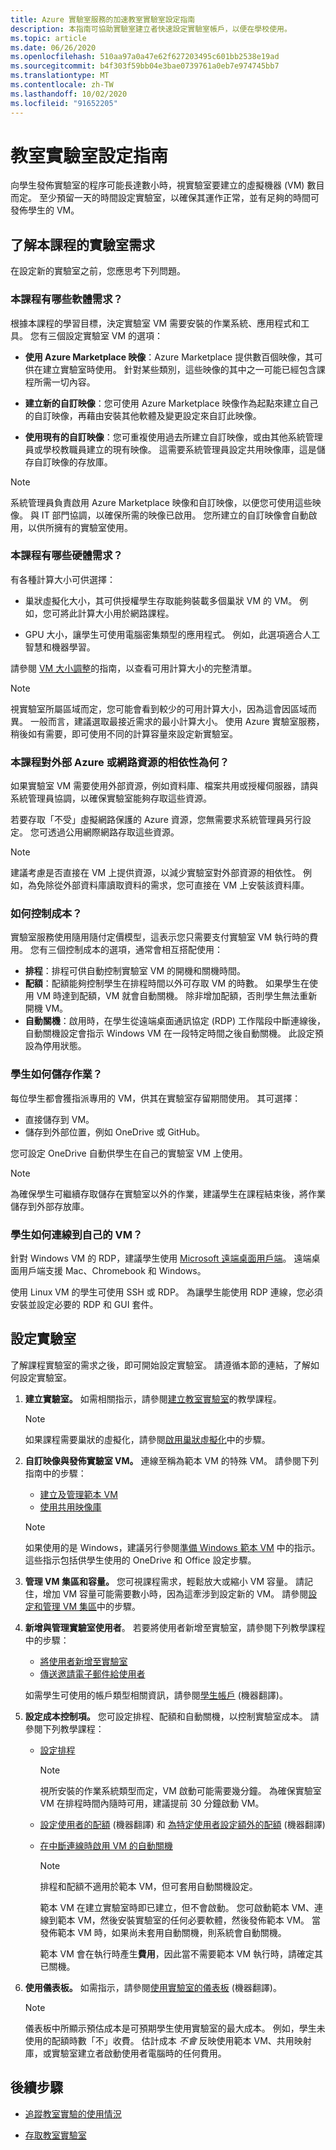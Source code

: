 ```yaml
---
title: Azure 實驗室服務的加速教室實驗室設定指南
description: 本指南可協助實驗室建立者快速設定實驗室帳戶，以便在學校使用。
ms.topic: article
ms.date: 06/26/2020
ms.openlocfilehash: 510aa97a0a47e62f627203495c601bb2538e19ad
ms.sourcegitcommit: b4f303f59bb04e3bae0739761a0eb7e974745bb7
ms.translationtype: MT
ms.contentlocale: zh-TW
ms.lasthandoff: 10/02/2020
ms.locfileid: "91652205"
---
```

# <a name="classroom-lab-setup-guide"></a>教室實驗室設定指南

向學生發佈實驗室的程序可能長達數小時，視實驗室要建立的虛擬機器 (VM) 數目而定。 至少預留一天的時間設定實驗室，以確保其運作正常，並有足夠的時間可發佈學生的 VM。

## <a name="understand-the-lab-requirements-of-your-class"></a>了解本課程的實驗室需求

在設定新的實驗室之前，您應思考下列問題。

### <a name="what-software-requirements-does-the-class-have"></a>本課程有哪些軟體需求？

根據本課程的學習目標，決定實驗室 VM 需要安裝的作業系統、應用程式和工具。 您有三個設定實驗室 VM 的選項：

- **使用 Azure Marketplace 映像**：Azure Marketplace 提供數百個映像，其可供在建立實驗室時使用。 針對某些類別，這些映像的其中之一可能已經包含課程所需一切內容。

- **建立新的自訂映像**：您可使用 Azure Marketplace 映像作為起點來建立自己的自訂映像，再藉由安裝其他軟體及變更設定來自訂此映像。

- **使用現有的自訂映像**：您可重複使用過去所建立自訂映像，或由其他系統管理員或學校教職員建立的現有映像。 這需要系統管理員設定共用映像庫，這是儲存自訂映像的存放庫。

> [!NOTE]
> 系統管理員負責啟用 Azure Marketplace 映像和自訂映像，以便您可使用這些映像。 與 IT 部門協調，以確保所需的映像已啟用。 您所建立的自訂映像會自動啟用，以供所擁有的實驗室使用。

### <a name="what-hardware-requirements-does-the-class-have"></a>本課程有哪些硬體需求？

有各種計算大小可供選擇：

- 巢狀虛擬化大小，其可供授權學生存取能夠裝載多個巢狀 VM 的 VM。 例如，您可將此計算大小用於網路課程。

- GPU 大小，讓學生可使用電腦密集類型的應用程式。 例如，此選項適合人工智慧和機器學習。

請參閱 [VM 大小調整](https://docs.microsoft.com/azure/lab-services/classroom-labs/administrator-guide#vm-sizing)的指南，以查看可用計算大小的完整清單。

> [!NOTE]
> 視實驗室所屬區域而定，您可能會看到較少的可用計算大小，因為這會因區域而異。 一般而言，建議選取最接近需求的最小計算大小。 使用 Azure 實驗室服務，稍後如有需要，即可使用不同的計算容量來設定新實驗室。

### <a name="what-dependencies-does-the-class-have-on-external-azure-or-network-resources"></a>本課程對外部 Azure 或網路資源的相依性為何？

如果實驗室 VM 需要使用外部資源，例如資料庫、檔案共用或授權伺服器，請與系統管理員協調，以確保實驗室能夠存取這些資源。

若要存取「不受」虛擬網路保護的 Azure 資源，您無需要求系統管理員另行設定。 您可透過公用網際網路存取這些資源。

> [!NOTE]
> 建議考慮是否直接在 VM 上提供資源，以減少實驗室對外部資源的相依性。 例如，為免除從外部資料庫讀取資料的需求，您可直接在 VM 上安裝該資料庫。  

### <a name="how-will-costs-be-controlled"></a>如何控制成本？

實驗室服務使用隨用隨付定價模型，這表示您只需要支付實驗室 VM 執行時的費用。 您有三個控制成本的選項，通常會相互搭配使用：

- **排程**：排程可供自動控制實驗室 VM 的開機和關機時間。
- **配額**：配額能夠控制學生在排程時間以外可存取 VM 的時數。 如果學生在使用 VM 時達到配額，VM 就會自動關機。 除非增加配額，否則學生無法重新開機 VM。
- **自動關機**：啟用時，在學生從遠端桌面通訊協定 (RDP) 工作階段中斷連線後，自動關機設定會指示 Windows VM 在一段特定時間之後自動關機。 此設定預設為停用狀態。  

### <a name="how-will-students-save-their-work"></a>學生如何儲存作業？

每位學生都會獲指派專用的 VM，供其在實驗室存留期間使用。 其可選擇：

- 直接儲存到 VM。
- 儲存到外部位置，例如 OneDrive 或 GitHub。

您可設定 OneDrive 自動供學生在自己的實驗室 VM 上使用。

> [!NOTE]
> 為確保學生可繼續存取儲存在實驗室以外的作業，建議學生在課程結束後，將作業儲存到外部存放庫。

### <a name="how-will-students-connect-to-their-vm"></a>學生如何連線到自己的 VM？

針對 Windows VM 的 RDP，建議學生使用 [Microsoft 遠端桌面用戶端](https://docs.microsoft.com/windows-server/remote/remote-desktop-services/clients/remote-desktop-clients)。 遠端桌面用戶端支援 Mac、Chromebook 和 Windows。

使用 Linux VM 的學生可使用 SSH 或 RDP。 為讓學生能使用 RDP 連線，您必須安裝並設定必要的 RDP 和 GUI 套件。

## <a name="set-up-your-lab"></a>設定實驗室

了解課程實驗室的需求之後，即可開始設定實驗室。 請遵循本節的連結，了解如何設定實驗室。

1. **建立實驗室。** 如需相關指示，請參閱[建立教室實驗室](https://docs.microsoft.com/azure/lab-services/classroom-labs/tutorial-setup-classroom-lab#create-a-classroom-lab)的教學課程。

    > [!NOTE]
    > 如果課程需要巢狀的虛擬化，請參閱[啟用巢狀虛擬化](https://docs.microsoft.com/azure/lab-services/classroom-labs/how-to-enable-nested-virtualization-template-vm)中的步驟。

1. **自訂映像與發佈實驗室 VM。** 連線至稱為範本 VM 的特殊 VM。 請參閱下列指南中的步驟：
    - [建立及管理範本 VM](https://docs.microsoft.com/azure/lab-services/classroom-labs/tutorial-setup-classroom-lab#publish-the-template-vm)
    - [使用共用映像庫](https://docs.microsoft.com/azure/lab-services/classroom-labs/how-to-use-shared-image-gallery)

    > [!NOTE]
    > 如果使用的是 Windows，建議另行參閱[準備 Windows 範本 VM](https://docs.microsoft.com/azure/lab-services/classroom-labs/how-to-prepare-windows-template) 中的指示。 這些指示包括供學生使用的 OneDrive 和 Office 設定步驟。

1. **管理 VM 集區和容量。** 您可視課程需求，輕鬆放大或縮小 VM 容量。 請記住，增加 VM 容量可能需要數小時，因為這牽涉到設定新的 VM。 請參閱[設定和管理 VM 集區](https://docs.microsoft.com/azure/lab-services/classroom-labs/how-to-set-virtual-machine-passwords)中的步驟。

1. **新增與管理實驗室使用者**。 若要將使用者新增至實驗室，請參閱下列教學課程中的步驟：
   - [將使用者新增至實驗室](https://docs.microsoft.com/azure/lab-services/classroom-labs/tutorial-setup-classroom-lab#add-users-to-the-lab)
   - [傳送邀請電子郵件給使用者](https://docs.microsoft.com/azure/lab-services/classroom-labs/tutorial-setup-classroom-lab#send-invitation-emails-to-users)

    如需學生可使用的帳戶類型相關資訊，請參閱[學生帳戶](https://docs.microsoft.com/azure/lab-services/classroom-labs/how-to-configure-student-usage#student-accounts) (機器翻譯)。
  
1. **設定成本控制項。** 您可設定排程、配額和自動關機，以控制實驗室成本。 請參閱下列教學課程：

   - [設定排程](https://docs.microsoft.com/azure/lab-services/classroom-labs/tutorial-setup-classroom-lab#set-a-schedule-for-the-lab)
        > [!NOTE]
        > 視所安裝的作業系統類型而定，VM 啟動可能需要幾分鐘。 為確保實驗室 VM 在排程時間內隨時可用，建議提前 30 分鐘啟動 VM。

   - [設定使用者的配額](https://docs.microsoft.com/azure/lab-services/classroom-labs/how-to-configure-student-usage#set-quotas-for-users) (機器翻譯) 和 [為特定使用者設定額外的配額](https://docs.microsoft.com/azure/lab-services/classroom-labs/how-to-configure-student-usage#set-additional-quotas-for-specific-users) (機器翻譯)
  
   - [在中斷連線時啟用 VM 的自動關機](https://docs.microsoft.com/azure/lab-services/classroom-labs/how-to-enable-shutdown-disconnect)

        > [!NOTE]
        > 排程和配額不適用於範本 VM，但可套用自動關機設定。 
        > 
        > 範本 VM 在建立實驗室時即已建立，但不會啟動。 您可啟動範本 VM、連線到範本 VM，然後安裝實驗室的任何必要軟體，然後發佈範本 VM。 當發佈範本 VM 時，如果尚未套用自動關機，則系統會自動關機。 
        > 
        > 範本 VM 會在執行時產生**費用**，因此當不需要範本 VM 執行時，請確定其已關機。 


1. **使用儀表板。** 如需指示，請參閱[使用實驗室的儀表板](https://docs.microsoft.com/azure/lab-services/classroom-labs/use-dashboard) (機器翻譯)。

    > [!NOTE]
    > 儀表板中所顯示預估成本是可預期學生使用實驗室的最大成本。 例如，學生未使用的配額時數「不」收費。 估計成本 *不會* 反映使用範本 VM、共用映射庫，或實驗室建立者啟動使用者電腦時的任何費用。

## <a name="next-steps"></a>後續步驟

- [追蹤教室實驗的使用情況](tutorial-track-usage.md)
  
- [存取教室實驗室](tutorial-connect-virtual-machine-classroom-lab.md)
